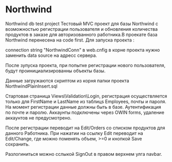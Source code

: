 # Northwind
Northwind db test project
Тестовый MVC проект для базы Northwind с возможностью регистрации пользователя и обновления количества продуктов в заказе 
для авторизованного работника.В проекате база Northwind перенесена на code first.
Для запуска проекта :

connection string "NorthwindConn" в web.cnfig в корне проекта нужно заменить data source на адресс сервера.

После зупуска проекта, при попытке регистрации нового пользователя, будут проинициализированны объекты базы.

Данные загружаются скриптом из корня папки проекта NorthwindPlainInsert.sql

Стартовая страница Views\Validation\Login, регистрация осуществляется только для FirstName и LastName из таблицs Employees, почты и пароля.
На момент регистрации данные должны быть в базе. Аутентификация по почте и паролю. Аккаунты подключены через OWIN forms, 
удаление аккаунтов не предусмотрено.

После регистрации переводит на Edit/Orders со списком продуктов для данного Работника. 
При нажатии на ссылку Edit переводит на Edit/Change, где можно поменять объем, >=0 и кнопкой Save сохранить. 

Разлогиниться можно сслыкой SignOut в правом верхнем улга navbar.
